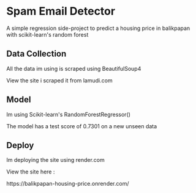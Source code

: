  <h1>Spam Email Detector</h1>
<p>
  A simple regression side-project to predict a housing price in balikpapan with scikit-learn's random forest
</p>

<h2>Data Collection</h2>
<p>
 All the data im using is scraped using BeautifulSoup4
</p>
<p>
 View the site i scraped it from lamudi.com
</p>

<h2>Model</h2>
<p>Im using Scikit-learn's RandomForestRegressor()</p>
<p>The model has a test score of 0.7301 on a new unseen data</p>

<h2>Deploy</h2>
<p>Im deploying the site using render.com</a></p>
<p>View the site here :</p>
<p>https://balikpapan-housing-price.onrender.com/</p>
